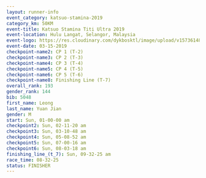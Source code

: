 ```yaml
---
layout: runner-info 
event_category: katsuo-stamina-2019 
category_km: 50KM 
event-title: Katsuo Stamina Titi Ultra 2019 
event-location: Hulu Langat, Selangor, Malaysia 
event-logo: https://res.cloudinary.com/dykbosktl/image/upload/v1573614825/Logo/Logo_p7ft6n.png
event-date: 03-15-2019 
checkpoint-name2: CP 1 (T-2) 
checkpoint-name3: CP 2 (T-3) 
checkpoint-name4: CP 3 (T-4) 
checkpoint-name5: CP 4 (T-5) 
checkpoint-name6: CP 5 (T-6) 
checkpoint-name8: Finishing Line (T-7) 
overall_rank: 193
gender_rank: 144
bib: 5048
first_name: Leong
last_name: Yuan Jian
gender: M
start: Sun, 01-00-00 am
checkpoint2: Sun, 02-11-20 am
checkpoint3: Sun, 03-10-48 am
checkpoint4: Sun, 05-08-52 am
checkpoint5: Sun, 07-00-16 am
checkpoint6: Sun, 08-03-18 am
finishing_line_(t_7): Sun, 09-32-25 am
race_time: 08-32-25
status: FINISHER
---
```


